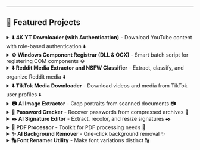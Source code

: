 ---

## 🚀 Featured Projects

<details>
<summary><strong>⬇️ 4K YT Downloader (with Authentication)</strong> - Download YouTube content with role-based authentication ⬇️</summary>
<br>

A modern, cross-platform GUI application built with Python and CustomTkinter for downloading YouTube content. It utilizes `yt-dlp` for core downloading and `ffmpeg` for media processing, and features an integrated role-based authentication system.

This version is simplified for ease of use, focusing on producing universally compatible media files.

## Features

*   **Role-Based Authentication:** Secure login for Administrator and Operator roles using `bcrypt` and an embedded SQLite database.
*   **Intuitive & Simple GUI:** Built with CustomTkinter (CTK) for a modern aesthetic. The interface is streamlined for a simple workflow.
*   **One-Click Downloads:**
    *   **Video:** Downloads the highest available quality and automatically converts it into a universally compatible **MP4 (H.264/AAC)** file.
    *   **Audio:** Downloads the best audio available and converts it to **MP3**.
*   **Playlist Support:** Automatically detects playlists and downloads all items sequentially.
*   **Progress Tracking:** Real-time download and post-processing status.
*   **User Management (Admin Only):** Administrators can register and delete Operator accounts.
*   **Logging:** In-app log viewer for troubleshooting.

## Prerequisites

To run this application, you need Python and several packages, as well as the external utility `FFmpeg`.

1.  **Python 3.x:** Download and install from [python.org](https://www.python.org/downloads/).
2.  **FFmpeg:** This is **critical** for converting and merging video/audio.
    *   Download from [ffmpeg.org](https://ffmpeg.org/download.html).
    *   **Installation:** You must ensure the `ffmpeg` executable is accessible from your system's PATH.

## Installation and Setup

1.  **Clone the Repository (Optional) or Save Files:**
    Create a project folder and save all the provided `.py` files inside it. Create subfolders `processing` and `utils` and place the respective files inside them.

2.  **Install Required Python Packages:**
    Open a terminal or command prompt in your project folder and run:
    ```bash
    pip install -r requirements.txt
    ```

## Usage

1.  **Run the Application:**
    ```bash
    python main.py
    ```

2.  **Initial Administrator Setup:**
    *   On the first run, the database is created. The administrator account is created upon the first login attempt.
    *   Select the **Administrator** role.
    *   Enter the fixed PIN: **`116898`**
    *   The application will create the administrator account and log you in.

3.  **Administrator Actions:**
    *   Once logged in, the Administrator can access **File -> Account Registration** to create new **Operator** users.
    *   Use **File -> User Management** to view and delete existing Operator accounts.

4.  **Operator Login:**
    *   Select the **Operator** role.
    *   Enter the username and PIN created by the administrator.

5.  **Downloading Content:**
    *   Paste a YouTube URL into the entry field.
    *   Click **Fetch**.
    *   Once the video/playlist information appears, click either **Download Video (MP4)** or **Download Audio (MP3)**.

</details>

<details>
<summary><strong>⚙️ Windows Component Registrar (DLL & OCX)</strong> - Smart batch script for registering COM components ⚙️</summary>
<br>

A robust and user-friendly batch script for automatically registering COM components (`.dll` and `.ocx` files) on Windows. It intelligently handles administrator privileges and 32/64-bit compatibility issues, making it a reliable tool for developers, IT professionals, and power users.

## Overview

Registering legacy DLL and OCX components on modern Windows systems can be a tedious and error-prone task. This script automates the entire process. It ensures that the correct registration tools are used, handles required permissions gracefully, and provides a clear summary of its actions.

## Key Features

-   **✅ Automatic Administrator Elevation**: The script detects if it's running without administrative privileges and will automatically prompt for elevation via the User Account Control (UAC) dialog.
-   **⚙️ Smart 32/64-bit Compatibility**: On 64-bit versions of Windows, it automatically uses the 32-bit version of `regsvr32.exe` from the `SysWOW64` directory. This is crucial for ensuring compatibility with older 32-bit components.
-   **🔍 Pre-registration Check**: To improve efficiency and prevent unnecessary operations, the script first checks the Windows Registry to see if a component is already registered.
-   **📂 Batch Processing**: Simply drop all your `.dll` and `.ocx` files into the `components` subfolder, and the script will process them all in one go.
-   **📊 Detailed Summary Report**: After execution, a final report is displayed, showing how many components were successfully registered, how many were already registered, and how many failed.
-   **📜 User-Friendly Instructions**: The script starts by displaying clear, concise instructions, ensuring the user understands the prerequisites and process before any action is taken.

## Prerequisites

-   Windows Vista or newer (due to the UAC elevation method).
-   The `.dll` and `.ocx` files you wish to register.

## How to Use

1.  **Download:** Clone this repository or download the `register_components.bat` file.

2.  **Create the Directory Structure:**
    -   Place the `register_components.bat` file in a folder of your choice.
    -   In that same folder, create a new subfolder and name it exactly `components`.

3.  **Add Components:**
    -   Copy all the `.dll` and `.ocx` files that you need to register into the newly created `components` folder.

    Your folder structure should look like this:

    ```
    └── MyProject/
        ├── register_components.bat
        └── components/
            ├── component1.dll
            ├── component2.ocx
            ├── another.dll
            └── ...
    ```

4.  **Run the Script:**
    -   Double-click the `register_components.bat` file.
    -   A command prompt window will appear with instructions. Press any key to continue.

5.  **Approve UAC Prompt:**
    -   A **User Account Control (UAC)** prompt will appear asking for administrator privileges. You **MUST** click "Yes" for the script to function correctly.
    -   The script will then proceed to register all the components and will display the final summary when finished.

## Understanding the Output

The script provides real-time feedback as it processes each file. The final summary is broken down into three categories:

-   **Successfully Registered**: The number of new components that were registered without errors.
-   **Already Registered**: The number of components that were skipped because they were already present in the Windows Registry.
-   **Failed to Register**: The number of components that could not be registered. This can happen if a file is not a valid COM component, is corrupt, or is missing its own dependencies.

## Troubleshooting

If a component fails to register, consider the following:

-   **Missing Dependencies**: The `.dll` or `.ocx` may depend on other libraries that are not present on the system. Use a tool like "Dependency Walker" to check for missing dependencies.
-   **Corrupt File**: The component file itself may be corrupted or incomplete. Try re-downloading or obtaining a fresh copy.
-   **Not a Registrable Component**: Not all `.dll` files are COM components and therefore cannot be registered with `regsvr32.exe`. The file must export the `DllRegisterServer` function.

## License

This project is licensed under the MIT License. See the [LICENSE](LICENSE) file for details.

## Disclaimer

This script modifies the Windows Registry. While it is designed to be safe, you should always use it with care. The author is not responsible for any damage to your system. Always ensure you have backups of important data.
</details>

<details>
<summary><strong>⬇️ Reddit Media Extractor and NSFW Classifier</strong> - Extract, classify, and organize Reddit media ⬇️</summary>
<br>

A powerful and user-friendly desktop tool for extracting images and videos from Reddit, classifying them with an AI model, and organizing them into local folders. Built with Python and CustomTkinter, it leverages the Reddit API for content retrieval and a pre-trained AI model for NSFW detection.

<div align="center">
   <img src="https://raw.githubusercontent.com/gasdlarosa/gasdlarosa/main/main_window.png" width="800">
      <img src="https://raw.githubusercontent.com/gasdlarosa/gasdlarosa/main/nsfw_downloads.png" width="800">
         <img src="https://raw.githubusercontent.com/gasdlarosa/gasdlarosa/main/sfw_downloads.png" width="800">
            <img src="https://raw.githubusercontent.com/gasdlarosa/gasdlarosa/main/videos_downloads.png" width="800">

</div>

**Key Features:**
*   **CustomTkinter GUI**: Modern, responsive, and aesthetically pleasing interface.
*   **Reddit API Integration**: Connects using PRAW for efficient post fetching.
*   **Media Extraction**: Downloads images (JPG, PNG, GIF) and videos (MP4, GIFV).
*   **Smart Video Handling**: Merges audio and video streams using FFmpeg.
*   **NSFW Classification**: Employs a Hugging Face Transformers-based AI model to classify media.
*   **Automatic Organization**: Saves media into `videos`, `nsfw`, and `sfw` subdirectories.
*   **Download History**: Prevents redundant downloads by maintaining a session-specific history.
*   **Session Management**: Save and load application settings and credentials.

</details>

<details>
<summary><strong>⬇️ TikTok Media Downloader</strong> - Download videos and media from TikTok user profiles ⬇️</summary>
<br>

A user-friendly desktop application built with Python and Tkinter, designed to download videos and media from TikTok user profiles. It leverages the powerful `yt-dlp` backend.

<div align="center">
  <img src="https://raw.githubusercontent.com/gasdlarosa/gasdlarosa/main/tiktok_media_downloader.png" width="800" alt="TikTok Media Downloader Screenshot">
  <img src="https://raw.githubusercontent.com/gasdlarosa/gasdlarosa/main/tiktok_extracted_media.png" width="800" alt="TikTok Extracted Media Screenshot">
</div>

**Key Features:**
*   **Robust `yt-dlp` Backend:** Leverages `yt-dlp` for powerful download capabilities.
*   **Authenticated Downloads:** Supports private/restricted accounts via cookies.
*   **Configurable Quality:** Choose preferred video and media quality.
*   **Flexible Naming:** Customizable file naming conventions.
*   **Advanced History Management:** Crash-proof checkpointing for download history.

</details>

<details>
<summary><strong>📷 AI Image Extractor</strong> - Crop portraits from scanned documents 📷</summary>
<br>

Automatically detects, de-skews, and crops portrait photos from scanned documents.

<div align="center">
  <img src="https://raw.githubusercontent.com/gasdlarosa/gasdlarosa/main/image-extractor-screenshot.png" width="800">
</div>

**Key Features:**
*   **AI Smart Cropping:** YOLOv8 for optimal head room.
*   **Automatic De-skew:** OpenCV for perspective correction.
*   **Multi-Format Support:** Handles PDFs, Word docs, and images.
*   **Intelligent Filenaming:** Suggests names based on source.

</details>

<details>
<summary><strong>🔐 Password Cracker</strong> - Recover passwords from compressed archives 🔐</summary>
<br>

Comprehensive tool for password recovery from ZIP, RAR, and 7z archives.

<div align="center">
  <img src="https://raw.githubusercontent.com/gasdlarosa/gasdlarosa/main/password-cracker-screenshot.png" width="800">
</div>

**Key Features:**
*   **Multiple Attack Modes:** SecLists, mask, hybrid, custom.
*   **Advanced Options:** Leet speak, keyword filtering.
*   **Session Management:** Save and load configurations.
*   **Detailed Reporting:** Statistics and password strength analysis.

</details>

<details>
<summary><strong>✒️ AI Signature Editor</strong> - Extract, recolor, and resize signatures ✒️</summary>
<br>

Extracts signatures, recolors them, and resizes them for digital documents.

<div align="center">
  <img src="https://raw.githubusercontent.com/gasdlarosa/gasdlarosa/main/e-signature-app-screenshot.png" width="800">
</div>

**Key Features:**
*   **AI Background Removal:** Accurate extraction with Deep Image Segmentation.
*   **Live Preview:** View changes instantly.
*   **Full Customization:** Recolor and resize.
*   **Batch Processing:** Automate multiple images.

</details>

<details>
<summary><strong>📄 PDF Processor</strong> - Toolkit for PDF processing needs 📄</summary>
<br>

Compress, merge, split, convert, and manage PDFs.

<div align="center">
  <img src="https://raw.githubusercontent.com/gasdlarosa/gasdlarosa/main/pdf-processor-screenshot.png" width="800">
</div>

**Key Features:**
*   **Versatile Toolkit:** Compress, merge, split, convert, and more.
*   **High-Quality Engine:** Powered by Ghostscript.
*   **Advanced Functionality:** Page organization, image extraction.
*   **Intuitive GUI:** Simple and fast.

</details>

<details>
<summary><strong>✨ AI Background Remover</strong> - One-click background removal ✨</summary>
<br>

Removes image backgrounds with a single click.

<div align="center">
  <img src="https://raw.githubusercontent.com/gasdlarosa/gasdlarosa/main/background-remover-screenshot.png" width="800">
</div>

**Key Features:**
*   **One-Click Removal:**
*   **Simple & Fast UI:**
*   **Live Previews:**
*   **GUI Logging:**

</details>

<details>
<summary><strong>🔠 Font Renamer Utility</strong> - Make font variations distinct 🔠</summary>
<br>

Modifies font metadata so that font variations (e.g., Bold, Narrow) appear as distinct font families.

<div align="center">
  <img src="https://raw.githubusercontent.com/gasdlarosa/gasdlarosa/main/font-renamer-screenshot.png" width="800">
</div>

**Key Features:**
*   **Batch Processing:** Process folders of fonts.
*   **Intelligent Renaming:**
*   **Detailed Reporting:**
*   **Automatic Backups:**

</details>
